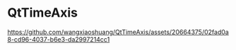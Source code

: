 # QtTimeAxis
https://github.com/wangxiaoshuang/QtTimeAxis/assets/20664375/02fad0a8-cd96-4037-b6e3-da2997214cc1